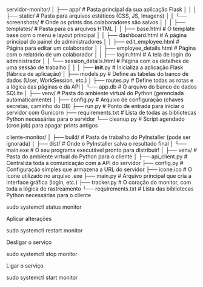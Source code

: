 servidor-monitor/
│
├── app/                  # Pasta principal da sua aplicação Flask
│   │
│   ├── static/           # Pasta para arquivos estáticos (CSS, JS, Imagens)
│   │   └── screenshots/  # Onde os prints dos colaboradores são salvos
│   │
│   ├── templates/        # Pasta para os arquivos HTML
│   │   ├── base.html             # O template base com o menu e layout principal
│   │   ├── dashboard.html        # A página principal do painel de administradores
│   │   ├── edit_employee.html    # Página para editar um colaborador
│   │   ├── employee_details.html # Página com o relatório de um colaborador
│   │   ├── login.html            # A tela de login do administrador
│   │   └── session_details.html  # Página com os detalhes de uma sessão de trabalho
│   │
│   ├── __init__.py       # Inicializa a aplicação Flask (fábrica de aplicação)
│   ├── models.py         # Define as tabelas do banco de dados (User, WorkSession, etc.)
│   ├── routes.py         # Define todas as rotas e a lógica das páginas e da API
│   └── app.db            # O arquivo do banco de dados SQLite
│
├── venv/                 # Pasta do ambiente virtual do Python (gerenciada automaticamente)
│
├── config.py             # Arquivo de configuração (chaves secretas, caminho do DB)
├── run.py                # Ponto de entrada para iniciar o servidor com Gunicorn
├── requirements.txt      # Lista de todas as bibliotecas Python necessárias para o servidor
└── cleanup.py            # Script agendado (cron job) para apagar prints antigos


cliente-monitor/
│
├── build/                # Pasta de trabalho do PyInstaller (pode ser ignorada)
│
├── dist/                 # Onde o PyInstaller salva o resultado final
│   └── main.exe          # O seu programa executável pronto para distribuir!
│
├── venv/                 # Pasta do ambiente virtual do Python para o cliente
│
├── api_client.py         # Centraliza toda a comunicação com a API do servidor
├── config.py             # Configuração simples que armazena a URL do servidor
├── icone.ico             # O ícone utilizado no arquivo .exe
├── main.py               # Arquivo principal que cria a interface gráfica (login, etc.)
├── tracker.py            # O coração do monitor, com toda a lógica de rastreamento
└── requirements.txt      # Lista das bibliotecas Python necessárias para o cliente

sudo systemctl status monitor

Aplicar alterações

sudo systemctl restart monitor

Desligar o serviço

sudo systemctl stop monitor

Ligar o serviço

sudo systemctl start monitor
